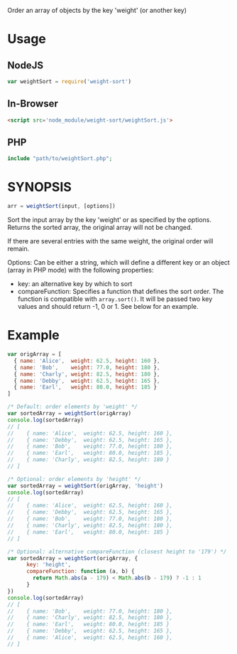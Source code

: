 Order an array of objects by the key 'weight' (or another key)

# Usage
## NodeJS
```js
var weightSort = require('weight-sort')
```

## In-Browser
```html
<script src='node_module/weight-sort/weightSort.js'>
```

## PHP
```php
include "path/to/weightSort.php";
```

# SYNOPSIS
```js
arr = weightSort(input, [options])
```

Sort the input array by the key 'weight' or as specified by the options.
Returns the sorted array, the original array will not be changed.

If there are several entries with the same weight, the original order will
remain.

Options:
Can be either a string, which will define a different key or an object (array in PHP mode) with the following properties:
* key: an alternative key by which to sort
* compareFunction: Specifies a function that defines the sort order. The function is compatible with `array.sort()`. It will be passed two key values and should return -1, 0 or 1. See below for an example.

# Example
```js
var origArray = [
  { name: 'Alice',  weight: 62.5, height: 160 },
  { name: 'Bob',    weight: 77.0, height: 180 },
  { name: 'Charly', weight: 82.5, height: 180 },
  { name: 'Debby',  weight: 62.5, height: 165 },
  { name: 'Earl',   weight: 80.0, height: 185 }
]

/* Default: order elements by 'weight' */
var sortedArray = weightSort(origArray)
console.log(sortedArray)
// [
//    { name: 'Alice',  weight: 62.5, height: 160 },
//    { name: 'Debby',  weight: 62.5, height: 165 },
//    { name: 'Bob',    weight: 77.0, height: 180 },
//    { name: 'Earl',   weight: 80.0, height: 185 },
//    { name: 'Charly', weight: 82.5, height: 180 }
// ]

/* Optional: order elements by 'height' */
var sortedArray = weightSort(origArray, 'height')
console.log(sortedArray)
// [
//    { name: 'Alice',  weight: 62.5, height: 160 },
//    { name: 'Debby',  weight: 62.5, height: 165 },
//    { name: 'Bob',    weight: 77.0, height: 180 },
//    { name: 'Charly', weight: 82.5, height: 180 },
//    { name: 'Earl',   weight: 80.0, height: 185 }
// ]

/* Optional: alternative compareFunction (closest height to '179') */
var sortedArray = weightSort(origArray, {
      key: 'height',
      compareFunction: function (a, b) {
        return Math.abs(a - 179) < Math.abs(b - 179) ? -1 : 1
      }
})
console.log(sortedArray)
// [
//    { name: 'Bob',    weight: 77.0, height: 180 },
//    { name: 'Charly', weight: 82.5, height: 180 },
//    { name: 'Earl',   weight: 80.0, height: 185 }
//    { name: 'Debby',  weight: 62.5, height: 165 },
//    { name: 'Alice',  weight: 62.5, height: 160 },
// ]

```
